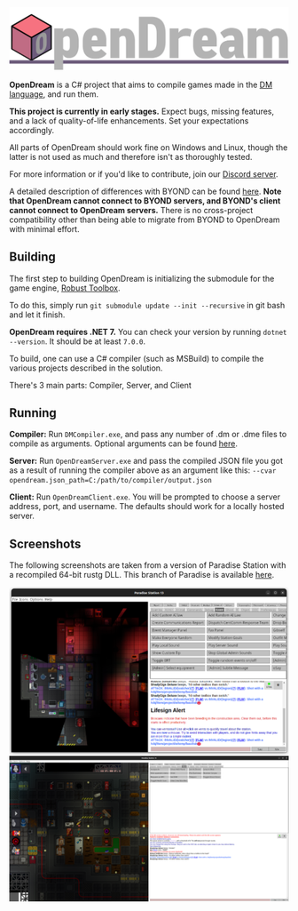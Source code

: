 [![OpenDream](.github/assets/OpenDream.png)](#)

**OpenDream** is a C# project that aims to compile games made in the [DM language], and run them.

**This project is currently in early stages.** Expect bugs, missing features, and a lack of quality-of-life enhancements. Set your expectations accordingly.

All parts of OpenDream should work fine on Windows and Linux, though the latter is not used as much and therefore isn't as thoroughly tested.

For more information or if you'd like to contribute, join our [Discord server](https://discord.gg/qreryhZxxs).

A detailed description of differences with BYOND can be found [here](https://github.com/wixoaGit/OpenDream/wiki/Differences-Between-OpenDream-and-BYOND). **Note that OpenDream cannot connect to BYOND servers, and BYOND's client cannot connect to OpenDream servers.** There is no cross-project compatibility other than being able to migrate from BYOND to OpenDream with minimal effort.

## Building

The first step to building OpenDream is initializing the submodule for the game engine, [Robust Toolbox](https://github.com/space-wizards/RobustToolbox). 

To do this, simply run `git submodule update --init --recursive` in git bash and let it finish.

**OpenDream requires .NET 7.** You can check your version by running `dotnet --version`. It should be at least `7.0.0`.

To build, one can use a C# compiler (such as MSBuild) to compile the various projects described in the solution.

There's 3 main parts: Compiler, Server, and Client

## Running

**Compiler:** Run `DMCompiler.exe`, and pass any number of .dm or .dme files to compile as arguments. Optional arguments can be found [here](https://github.com/wixoaGit/OpenDream/wiki/Compiler-Options).

**Server:** Run `OpenDreamServer.exe` and pass the compiled JSON file you got as a result of running the compiler above as an argument like this: `--cvar opendream.json_path=C:/path/to/compiler/output.json`

**Client:** Run `OpenDreamClient.exe`. You will be prompted to choose a server address, port, and username. The defaults should work for a locally hosted server.

## Screenshots
The following screenshots are taken from a version of Paradise Station with a recompiled 64-bit rustg DLL. This branch of Paradise is available [here](https://github.com/ike709/Paradise/tree/rustg_64).

![](./.github/assets/screenshot.png?raw=true)
![](./.github/assets/screenshot2.png?raw=true)

[DM Language]: http://secure.byond.com/
